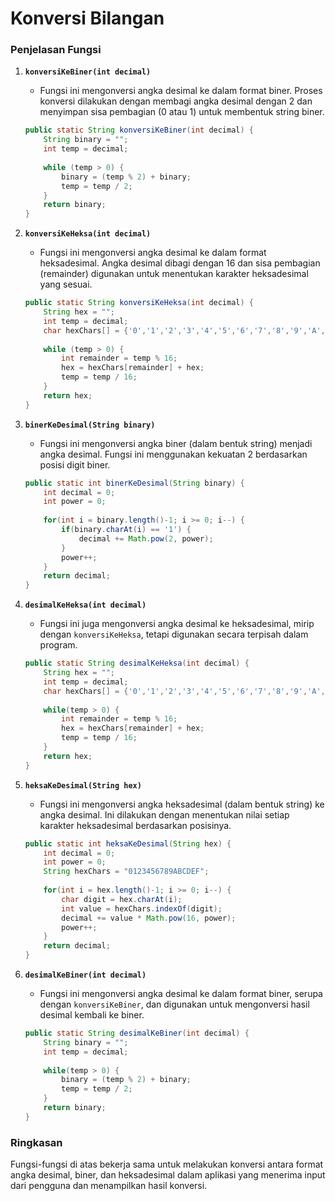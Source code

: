 # Konversi Bilangan
### Penjelasan Fungsi

1. **`konversiKeBiner(int decimal)`**
   - Fungsi ini mengonversi angka desimal ke dalam format biner. Proses konversi dilakukan dengan membagi angka desimal dengan 2 dan menyimpan sisa pembagian (0 atau 1) untuk membentuk string biner.
   ```java
   public static String konversiKeBiner(int decimal) {
       String binary = "";
       int temp = decimal;
       
       while (temp > 0) {
           binary = (temp % 2) + binary;
           temp = temp / 2;
       }
       return binary;
   }
   ```

2. **`konversiKeHeksa(int decimal)`**
   - Fungsi ini mengonversi angka desimal ke dalam format heksadesimal. Angka desimal dibagi dengan 16 dan sisa pembagian (remainder) digunakan untuk menentukan karakter heksadesimal yang sesuai.
   ```java
   public static String konversiKeHeksa(int decimal) {
       String hex = "";
       int temp = decimal;
       char hexChars[] = {'0','1','2','3','4','5','6','7','8','9','A','B','C','D','E','F'};
       
       while (temp > 0) {
           int remainder = temp % 16;
           hex = hexChars[remainder] + hex;
           temp = temp / 16;
       }
       return hex;
   }
   ```

3. **`binerKeDesimal(String binary)`**
   - Fungsi ini mengonversi angka biner (dalam bentuk string) menjadi angka desimal. Fungsi ini menggunakan kekuatan 2 berdasarkan posisi digit biner.
   ```java
   public static int binerKeDesimal(String binary) {
       int decimal = 0;
       int power = 0;
       
       for(int i = binary.length()-1; i >= 0; i--) {
           if(binary.charAt(i) == '1') {
               decimal += Math.pow(2, power);
           }
           power++;
       }
       return decimal;
   }
   ```

4. **`desimalKeHeksa(int decimal)`**
   - Fungsi ini juga mengonversi angka desimal ke heksadesimal, mirip dengan `konversiKeHeksa`, tetapi digunakan secara terpisah dalam program.
   ```java
   public static String desimalKeHeksa(int decimal) {
       String hex = "";
       int temp = decimal;
       char hexChars[] = {'0','1','2','3','4','5','6','7','8','9','A','B','C','D','E','F'};
       
       while(temp > 0) {
           int remainder = temp % 16;
           hex = hexChars[remainder] + hex;
           temp = temp / 16;
       }
       return hex;
   }
   ```

5. **`heksaKeDesimal(String hex)`**
   - Fungsi ini mengonversi angka heksadesimal (dalam bentuk string) ke angka desimal. Ini dilakukan dengan menentukan nilai setiap karakter heksadesimal berdasarkan posisinya.
   ```java
   public static int heksaKeDesimal(String hex) {
       int decimal = 0;
       int power = 0;
       String hexChars = "0123456789ABCDEF";
       
       for(int i = hex.length()-1; i >= 0; i--) {
           char digit = hex.charAt(i);
           int value = hexChars.indexOf(digit);
           decimal += value * Math.pow(16, power);
           power++;
       }
       return decimal;
   }
   ```

6. **`desimalKeBiner(int decimal)`**
   - Fungsi ini mengonversi angka desimal ke dalam format biner, serupa dengan `konversiKeBiner`, dan digunakan untuk mengonversi hasil desimal kembali ke biner.
   ```java
   public static String desimalKeBiner(int decimal) {
       String binary = "";
       int temp = decimal;
       
       while(temp > 0) {
           binary = (temp % 2) + binary;
           temp = temp / 2;
       }
       return binary;
   }
   ```

### Ringkasan
Fungsi-fungsi di atas bekerja sama untuk melakukan konversi antara format angka desimal, biner, dan heksadesimal dalam aplikasi yang menerima input dari pengguna dan menampilkan hasil konversi.
